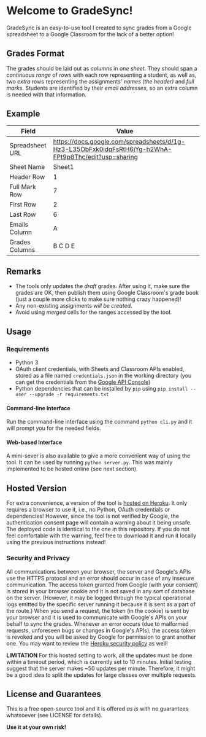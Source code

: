 # Welcome to GradeSync!
GradeSync is an easy-to-use tool I created to sync grades from a Google spreadsheet to a Google Classroom for the lack of a better option!

## Grades Format
The grades should be laid out as _columns_ in _one sheet_. They should span a _continuous range_ of _rows_ with each row representing a student, as well as, two _extra_ rows representing the assignments' _names (the header)_ and _full marks_. Students are identified by their _email addresses_, so an extra column is needed with that information.

## Example
|      Field      |                                                 Value                                                |
| --------------- | ---------------------------------------------------------------------------------------------------- |
| Spreadsheet URL | https://docs.google.com/spreadsheets/d/1g-Hz3-L35ObFxk0idqFsRtH6jYg-h2WhA-FPt9p8Thc/edit?usp=sharing |
| Sheet Name      | Sheet1                                                                                               |
| Header Row      | 1                                                                                                    |
| Full Mark Row   | 7                                                                                                    |
| First Row       | 2                                                                                                    |
| Last Row        | 6                                                                                                    |
| Emails Column   | A                                                                                                    |
| Grades Columns  | B C D E                                                                                              |

## Remarks
* The tools only updates the _draft_ grades. After using it, make sure the grades are OK, then publish them using Google Classroom's grade book (just a couple more clicks to make sure nothing crazy happened)!
* Any non-existing assignments _will be created_.
* Avoid using _merged_ cells for the ranges accessed by the tool.

## Usage

### Requirements
* Python 3
* OAuth client credentials, with Sheets and Classroom APIs enabled, stored as a file named `credentials.json` in the working directory (you can get the credentials from the [Google API Console](https://console.developers.google.com/))
* Python dependencies that can be installed by `pip` using `pip install --user --upgrade -r requirements.txt`

#### Command-line Interface

Run the command-line interface using the command `python cli.py` and it will prompt you for the needed fields.

#### Web-based Interface

A mini-sever is also available to give a more convenient way of using the tool. It can be used by running `python server.py`. This was mainly implemented to be hosted online (see next section).

## Hosted Version

For extra convenience, a version of the tool is [hosted on Heroku](https://gradesync.herokuapp.com/sync). It only requires a browser to use it, i.e., no Python, OAuth credentials or dependencies! However, since the tool is not verified by Google, the authentication consent page will contain a warning about it being unsafe. The deployed code is identical to the one in this repository. If you do not feel comfortable with the warning, feel free to download it and run it locally using the previous instructions instead!

### Security and Privacy

All communications between your browser, the server and Google's APIs use the HTTPS protocol and an error should occur in case of any insecure communication. The access token granted from Google (with your consent) is stored in your browser cookie and it is not saved in any sort of database on the server. (However, it may be logged through the typical operational logs emitted by the specific server running it because it is sent as a part of the route.) When you send a request, the token (in the cookie) is sent by your browser and it is used to communicate with Google's APIs on your behalf to sync the grades. Whenever an error occurs (due to malformed requests, unforeseen bugs or changes in Google's APIs), the access token is revoked and you will be asked by Google for permission to grant another one. You may want to review the [Heroku security policy](https://www.heroku.com/policy/security) as well!

**LIMITATION** For this hosted setting to work, all the updates must be done within a timeout period, which is currently set to 10 minutes. Initial testing suggest that the server makes ~50 updates per minute. Therefore, it might be a good idea to split the updates for large classes over multiple requests.

## License and Guarantees

This is a free open-source tool and it is offered _as is_ with no guarantees whatsoever (see LICENSE for details).

**Use it at your own risk!**
